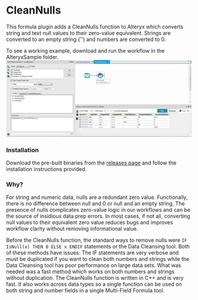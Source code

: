 # CleanNulls

This formula plugin adds a CleanNulls function to Alteryx which converts string and text null values to their zero-value equivalent.  Strings are converted to an empty string ('') and numbers are converted to 0.

To see a working example, download and run the workflow in the AlteryxSample folder.
![CleanNulls function example](https://github.com/tlarsen7572/cleannulls/blob/master/AlteryxSample/Screenshot.PNG "CleanNulls function example")

### Installation

Download the pre-built binaries from the [releases page](https://github.com/tlarsen7572/cleannulls/releases) and follow the installation instructions provided.

### Why?

For string and numeric data, nulls are a redundant zero value.  Functionally, there is no difference between null and 0 or null and an empty string.  The presence of nulls complicates zero-value logic in our workflows and can be the source of insidious data prep errors.  In most cases, if not all, converting null values to their equivalent zero value reduces bugs and improves workflow clarity without removing informational value.

Before the CleanNulls function, the standard ways to remove nulls were `IF IsNull(x) THEN 0 ELSE x ENDIF` statements or the Data Cleansing tool.  Both of these methods have issues: The IF statements are very verbose and must be duplicated if you want to clean both numbers and strings while the Data Cleansing tool has poor performance on large data sets.  What was needed was a fast method which works on both numbers and strings without duplication.  The CleanNulls function is written in C++ and is very fast.  It also works across data types so a single function can be used on both string and number fields in a single Multi-Field Formula tool.
